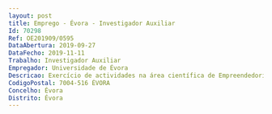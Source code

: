 ```yaml
--- 
layout: post
title: Emprego - Évora - Investigador Auxiliar
Id: 70298
Ref: OE201909/0595
DataAbertura: 2019-09-27
DataFecho: 2019-11-11
Trabalho: Investigador Auxiliar
Empregador: Universidade de Évora
Descricao: Exercício de actividades na área científica de Empreendedorismo e Inovação, para o Gabinete de Apoio à Inovação, Transferência, Empreendedorismo e Cooperação (GAITEC)
CodigoPostal: 7004-516 ÉVORA
Concelho: Évora
Distrito: Évora
--- 
```

